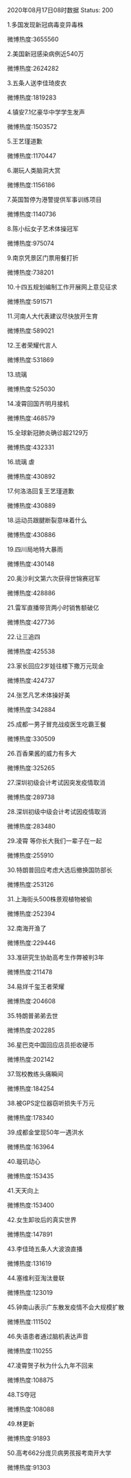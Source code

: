 2020年08月17日08时数据
Status: 200

1.多国发现新冠病毒变异毒株

微博热度:3655560

2.美国新冠感染病例近540万

微博热度:2624282

3.五条人送李佳琦皮衣

微博热度:1819283

4.镇安7.1亿豪华中学学生发声

微博热度:1503572

5.王艺瑾道歉

微博热度:1170447

6.潮玩人类脑洞大赏

微博热度:1156186

7.英国暂停为港警提供军事训练项目

微博热度:1140736

8.陈小纭女子艺术体操冠军

微博热度:975074

9.南京凭景区门票用餐打折

微博热度:738201

10.十四五规划编制工作开展网上意见征求

微博热度:591571

11.河南人大代表建议尽快放开生育

微博热度:589021

12.王者荣耀代言人

微博热度:531869

13.琉璃

微博热度:525030

14.凌霄回国齐明月接机

微博热度:468579

15.全球新冠肺炎确诊超2129万

微博热度:432331

16.琉璃 虐

微博热度:430892

17.何洛洛回复王艺瑾道歉

微博热度:430889

18.运动员跟腱断裂意味着什么

微博热度:430886

19.四川局地特大暴雨

微博热度:430148

20.奥沙利文第六次获得世锦赛冠军

微博热度:428886

21.雷军直播带货两小时销售额破亿

微博热度:427736

22.让三追四

微博热度:425538

23.家长回应2岁娃往楼下撒万元现金

微博热度:424737

24.张艺凡艺术体操好美

微博热度:342884

25.成都一男子冒充战疫医生吃霸王餐

微博热度:330509

26.百香果酱的威力有多大

微博热度:325265

27.深圳初级会计考试因突发疫情取消

微博热度:289738

28.深圳初级中级会计考试因疫情取消

微博热度:283480

29.凌霄 等你长大我们一辈子在一起

微博热度:255910

30.特朗普回应考虑大选后撤换国防部长

微博热度:253126

31.上海街头500株景观植物被偷

微博热度:252394

32.南海开渔了

微博热度:229446

33.准研究生协助高考生作弊被判3年

微博热度:211478

34.易烊千玺王者荣耀

微博热度:204608

35.特朗普弟弟去世

微博热度:202285

36.星巴克中国回应店员拒收硬币

微博热度:202142

37.驾校教练头痛瞬间

微博热度:184254

38.被GPS定位器窃听损失千万元

微博热度:178340

39.成都金堂现50年一遇洪水

微博热度:163964

40.璇玑动心

微博热度:153435

41.天天向上

微博热度:153400

42.女生卸妆后的真实世界

微博热度:147891

43.李佳琦五条人大波浪直播

微博热度:131619

44.塞维利亚淘汰曼联

微博热度:123019

45.钟南山表示广东散发疫情不会大规模扩散

微博热度:111502

46.失语患者通过脑机表达声音

微博热度:110255

47.凌霄贺子秋为什么九年不回来

微博热度:108875

48.TS夺冠

微博热度:108088

49.林更新

微博热度:91893

50.高考662分庞贝病男孩报考南开大学

微博热度:91303

